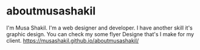 # aboutmusashakil
I'm Musa Shakil. I'm a web designer and developer. I have another skill it's graphic design. You can check my some flyer Designe that's I make for my client.
https://musashakil.github.io/aboutmusashakil/
